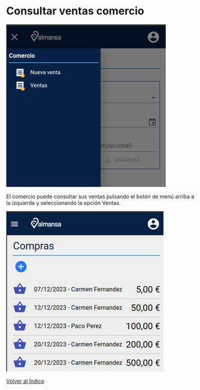 # Consultar ventas comercio

![Alt text](../images/menucomercio.png)

El comercio puede consultar sus ventas pulsando el botón de menú arriba a la izquierda y seleccionando la opción Ventas.

![Alt text](../images/misventas.png)

[Volver al Índice](../index.md)
